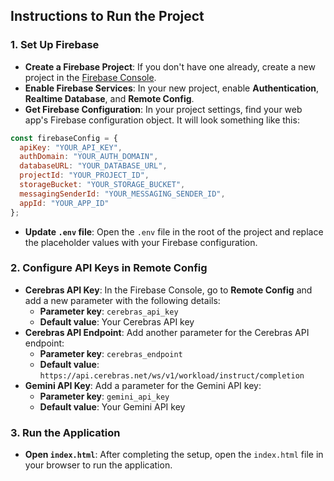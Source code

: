 ## Instructions to Run the Project

### 1. Set Up Firebase

- **Create a Firebase Project**: If you don't have one already, create a new project in the [Firebase Console](https://console.firebase.google.com/).
- **Enable Firebase Services**: In your new project, enable **Authentication**, **Realtime Database**, and **Remote Config**.
- **Get Firebase Configuration**: In your project settings, find your web app's Firebase configuration object. It will look something like this:

```javascript
const firebaseConfig = {
  apiKey: "YOUR_API_KEY",
  authDomain: "YOUR_AUTH_DOMAIN",
  databaseURL: "YOUR_DATABASE_URL",
  projectId: "YOUR_PROJECT_ID",
  storageBucket: "YOUR_STORAGE_BUCKET",
  messagingSenderId: "YOUR_MESSAGING_SENDER_ID",
  appId: "YOUR_APP_ID"
};
```

- **Update `.env` file**: Open the `.env` file in the root of the project and replace the placeholder values with your Firebase configuration.

### 2. Configure API Keys in Remote Config

- **Cerebras API Key**: In the Firebase Console, go to **Remote Config** and add a new parameter with the following details:
  - **Parameter key**: `cerebras_api_key`
  - **Default value**: Your Cerebras API key
- **Cerebras API Endpoint**: Add another parameter for the Cerebras API endpoint:
  - **Parameter key**: `cerebras_endpoint`
  - **Default value**: `https://api.cerebras.net/ws/v1/workload/instruct/completion`
- **Gemini API Key**: Add a parameter for the Gemini API key:
  - **Parameter key**: `gemini_api_key`
  - **Default value**: Your Gemini API key

### 3. Run the Application

- **Open `index.html`**: After completing the setup, open the `index.html` file in your browser to run the application.